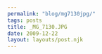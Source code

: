 ```yaml
---
permalink: "blog/mg7130jpg/"
tags: posts
title: _MG_7130.JPG
date: 2009-12-22
layout: layouts/post.njk
---
```


